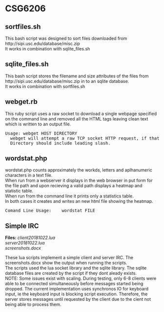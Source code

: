 # CSG6206
<h2>sortfiles.sh</h2>
This bash script was designed to sort files downloaded from http://sipi.usc.edu/database/misc.zip<br>
It works in combination with sqlite_files.sh
<h2>sqlite_files.sh</h2>
This bash script stores the filename and size attributes of the files from http://sipi.usc.edu/database/misc.zip in to an sqlite database.<br>
It works in combination with sortfiles.sh
<h2>webget.rb</h2>
This ruby script uses a raw socket to download a single webpage specified on the command line and removed all the HTML tags leaving clean text which is written to an output file.<br>
<pre>
Usage: webget HOST DIRECTORY
  webget will attempt a raw TCP socket HTTP request, if that fails it will attempt an HTTPS request using the Ruby Net library.
  Directory should include leading slash.
</pre>
<h2>wordstat.php</h2>
wordstat.php counts approximately the workds, letters and aplhanumeric characters in a text file.<br>
When run from a webserver it displays in the web browser in put form for the file path and upon recieving a valid path displays a heatmap and statistic table.<br>
When run from the command line it prints only a statistics table.<br>
In both cases it creates and writes an new html file showing the heatmap.<br>
<pre>
Comand Line Usage:    wordstat FILE
</pre>
<h2>Simple IRC</h2>
<b>Files:</b>
<i>client20181022.lua<br>
  server20181022.lua<br>
  screenshots.docx
</i><p><p>
These lua scripts implement a simple client and server IRC. The screenshots.docx show the output when running the scripts.<br>
  The scripts used the lua socket library and the sqlite library. The sqlite database files are created  by the script if they dont aleady exists.<br>
  NOTE: Some issues exist with scaling. During testing, only 6-8 clients were able to be connected simultaneously before messages started being dropped. The current implementation uses synchronos IO for keyboard input, ie the keyboard input is blocking script execution. Therefore, the server stores messages until requested by the client due to the cient not being able to process them.
